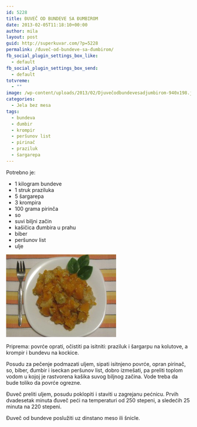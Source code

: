 ```yaml
---
id: 5228
title: ĐUVEČ OD BUNDEVE SA ĐUMBIROM
date: 2013-02-05T11:18:10+00:00
author: mila
layout: post
guid: http://superkuvar.com/?p=5228
permalink: /đuveč-od-bundeve-sa-đumbirom/
fb_social_plugin_settings_box_like:
  - default
fb_social_plugin_settings_box_send:
  - default
totvreme:
  - ""
image: /wp-content/uploads/2013/02/Djuvečodbundevesadjumbirom-940x198.jpg
categories:
  - Jela bez mesa
tags:
  - bundeva
  - đumbir
  - krompir
  - peršunov list
  - pirinač
  - praziluk
  - šargarepa
---
```

Potrebno je:

  * 1 kilogram bundeve
  * 1 struk praziluka
  * 5 šargarepa
  * 3 krompira
  * 100 grama pirinča
  * so
  * suvi biljni začin
  * kašičica đumbira u prahu
  * biber
  * peršunov list
  * ulje

<img class="alignnone size-medium wp-image-5229" src="/wp-content/uploads/2013/02/Djuvečodbundevesadjumbirom-300x225.jpg" alt="Djuvečodbundevesadjumbirom" width="300" height="225" /> 

Priprema: povrće oprati, očistiti pa isitniti: praziluk i šargarpu na kolutove, a krompir i bundevu na kockice.

Posudu za pečenje podmazati uljem, sipati isitnjeno povrće, opran pirinač, so, biber, đumbir i iseckan peršunov list, dobro izmešati, pa preliti toplom vodom u kojoj je rastvorena kašika suvog biljnog začina. Vode treba da bude toliko da povrće ogrezne.

Đuveč preliti uljem, posudu poklopiti i staviti u zagrejanu pećnicu. Prvih dvadesetak minuta đuveč peći na temperaturi od 250 stepeni, a sledećih 25 minuta na 220 stepeni.

Đuveč od bundeve poslužiti uz dinstano meso ili šnicle.